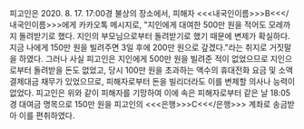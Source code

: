 피고인은 2020. 8. 17. 17:00경 불상의 장소에서, 피해자 <<<내국인이름>>>B<<</내국인이름>>>에게 카카오톡 메시지로, "지인에게 대여한 500만 원을 적어도 모레까지 돌려받기로 했다. 지인의 부모님으로부터 돌려받기로 했기 때문에 변제가 확실하다. 지금 나에게 150만 원을 빌려주면 3일 후에 200만 원으로 갚겠다."라는 취지로 거짓말을 하였다.
그러나 사실 피고인은 지인에게 500만 원을 빌려준 적이 없었으므로 지인으로부터 돌려받을 돈도 없었고, 당시 100만 원을 초과하는 액수의 휴대전화 요금 및 소액결제대금 채무가 있었으므로, 피해자로부터 돈을 빌리더라도 이를 변제할 의사나 능력이 없었다.
피고인은 위와 같이 피해자를 기망하여 이에 속은 피해자로부터 같은 날 18:05경 대여금 명목으로 150만 원을 피고인의 <<<은행>>>C<<</은행>>> 계좌로 송금받아 이를 편취하였다.